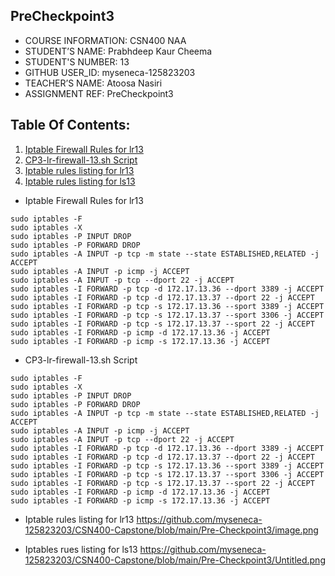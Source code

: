 ## PreCheckpoint3
 
 * COURSE INFORMATION: CSN400 NAA
 * STUDENT’S NAME: Prabhdeep Kaur Cheema
 * STUDENT'S NUMBER: 13
 * GITHUB USER_ID: myseneca-125823203
 * TEACHER’S NAME: Atoosa Nasiri
 * ASSIGNMENT REF: PreCheckpoint3

## Table Of Contents:
1. [Iptable Firewall Rules for lr13](##Iptable%20firwall%20Rules%20for%lr13)
2. [CP3-lr-firewall-13.sh Script](##CP3-lr-firewall-13.sh%20Script)
3. [Iptable rules listing for lr13](##Iptable%20rules%20listing%20for%lr13)
4. [Iptable rules listing for ls13](##Iptable%20rules%20listing%20for%ls13)

 * Iptable Firewall Rules for lr13
 ```
sudo iptables -F
sudo iptables -X
sudo iptables -P INPUT DROP
sudo iptables -P FORWARD DROP
sudo iptables -A INPUT -p tcp -m state --state ESTABLISHED,RELATED -j ACCEPT
sudo iptables -A INPUT -p icmp -j ACCEPT
sudo iptables -A INPUT -p tcp --dport 22 -j ACCEPT 
sudo iptables -I FORWARD -p tcp -d 172.17.13.36 --dport 3389 -j ACCEPT
sudo iptables -I FORWARD -p tcp -d 172.17.13.37 --dport 22 -j ACCEPT
sudo iptables -I FORWARD -p tcp -s 172.17.13.36 --sport 3389 -j ACCEPT
sudo iptables -I FORWARD -p tcp -s 172.17.13.37 --sport 3306 -j ACCEPT
sudo iptables -I FORWARD -p tcp -s 172.17.13.37 --sport 22 -j ACCEPT
sudo iptables -I FORWARD -p icmp -d 172.17.13.36 -j ACCEPT
sudo iptables -I FORWARD -p icmp -s 172.17.13.36 -j ACCEPT
```

 * CP3-lr-firewall-13.sh Script
```
sudo iptables -F
sudo iptables -X
sudo iptables -P INPUT DROP
sudo iptables -P FORWARD DROP
sudo iptables -A INPUT -p tcp -m state --state ESTABLISHED,RELATED -j ACCEPT
sudo iptables -A INPUT -p icmp -j ACCEPT
sudo iptables -A INPUT -p tcp --dport 22 -j ACCEPT 
sudo iptables -I FORWARD -p tcp -d 172.17.13.36 --dport 3389 -j ACCEPT
sudo iptables -I FORWARD -p tcp -d 172.17.13.37 --dport 22 -j ACCEPT
sudo iptables -I FORWARD -p tcp -s 172.17.13.36 --sport 3389 -j ACCEPT
sudo iptables -I FORWARD -p tcp -s 172.17.13.37 --sport 3306 -j ACCEPT
sudo iptables -I FORWARD -p tcp -s 172.17.13.37 --sport 22 -j ACCEPT
sudo iptables -I FORWARD -p icmp -d 172.17.13.36 -j ACCEPT
sudo iptables -I FORWARD -p icmp -s 172.17.13.36 -j ACCEPT
```

 * Iptable rules listing for lr13
 https://github.com/myseneca-125823203/CSN400-Capstone/blob/main/Pre-Checkpoint3/image.png

 * Iptables rues listing for ls13
 https://github.com/myseneca-125823203/CSN400-Capstone/blob/main/Pre-Checkpoint3/Untitled.png